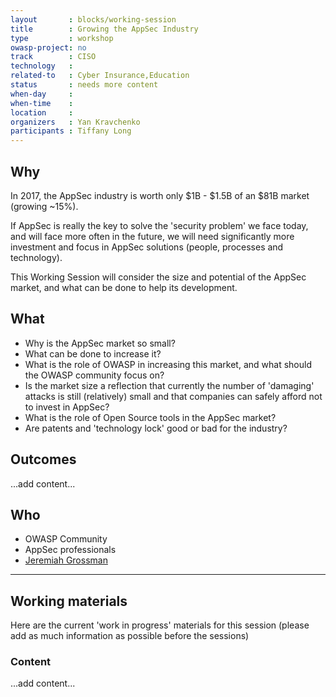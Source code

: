 ```yaml
---
layout       : blocks/working-session
title        : Growing the AppSec Industry
type         : workshop
owasp-project: no
track        : CISO
technology   :
related-to   : Cyber Insurance,Education
status       : needs more content
when-day     : 
when-time    : 
location     : 
organizers   : Yan Kravchenko
participants : Tiffany Long
---
```


## Why

In 2017, the AppSec industry is worth only $1B - $1.5B of an $81B market (growing ~15%).

If AppSec is really the key to solve the 'security problem' we face today, and will face more often in the future, we will need significantly more investment and focus in AppSec solutions (people, processes and technology).

This Working Session will consider the size and potential of the AppSec market, and what can be done to help its development.

## What

 - Why is the AppSec market so small?
 - What can be done to increase it?
 - What is the role of OWASP in increasing this market, and what should the OWASP community focus on?
 - Is the market size a reflection that currently the number of 'damaging' attacks is still (relatively) small and that companies can safely afford not to invest in AppSec?
 - What is the role of Open Source tools in the AppSec market?
 - Are patents and 'technology lock' good or bad for the industry?
 
## Outcomes

...add content...

## Who

 - OWASP Community
 - AppSec professionals
 - [Jeremiah Grossman](https://twitter.com/jeremiahg)
 
---

## Working materials

Here are the current 'work in progress' materials for this session (please add as much information as possible before the sessions)

### Content

...add content...
